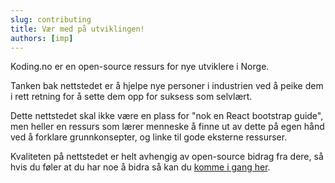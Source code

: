 ```yaml
---
slug: contributing
title: Vær med på utviklingen!
authors: [imp]
---
```


Koding.no er en open-source ressurs for nye utviklere i Norge.

Tanken bak nettstedet er å hjelpe nye personer i industrien ved å peike dem i rett retning for å sette dem opp for suksess som selvlært.

Dette nettstedet skal ikke være en plass for "nok en React bootstrap guide", men heller en ressurs som lærer menneske å finne ut av dette på egen hånd ved å forklare grunnkonsepter, og linke til gode eksterne ressurser.

Kvaliteten på nettstedet er helt avhengig av open-source bidrag fra dere, så hvis du føler at du har noe å bidra så kan du [komme i gang her](/wiki/bidra).
